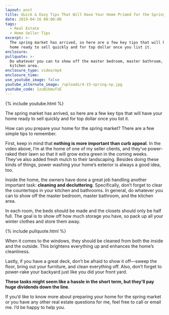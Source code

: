 ```yaml
---
layout: post
title: Quick & Easy Tips That Will Have Your Home Primed for the Spring Market
date: 2019-04-16 00:00:00
tags:
  - Real Estate
  - Home Seller Tips
excerpt: >-
  The spring market has arrived, so here are a few key tips that will have your
  home ready to sell quickly and for top dollar once you list it.
enclosure:
pullquote: >-
  Do whatever you can to show off the master bedroom, master bathroom, and the
  kitchen area.
enclosure_type: video/mp4
enclosure_time:
use_youtube_image: false
youtube_alternate_image: /uploads/4-15-spring-np.jpg
youtube_code: 1zuB1bmufxE
---
```


{% include youtube.html %}

The spring market has arrived, so here are a few key tips that will have your home ready to sell quickly and for top dollar once you list it.

How can you prepare your home for the spring market? There are a few simple tips to remember.

First, keep in mind that **nothing is more important than curb appeal**. In the video above, I’m at the home of one of my seller clients, and they’ve power-raked their lawn so that it will grow extra green in the coming weeks. They’ve also added fresh mulch to their landscaping. Besides doing these kinds of things, power washing your home’s exterior is always a good idea, too.

Inside the home, the owners have done a great job handling another important task: **cleaning and decluttering**. Specifically, don’t forget to clear the countertops in your kitchen and bathrooms. In general, do whatever you can to show off the master bedroom, master bathroom, and the kitchen area.

In each room, the beds should be made and the closets should only be half full. The goal is to show off how much storage you have, so pack up all your winter clothes and store them away.

{% include pullquote.html %}

When it comes to the windows, they should be cleaned from both the inside and the outside. This brightens everything up and enhances the home’s cleanliness.

Lastly, if you have a great deck, don’t be afraid to show it off—sweep the floor, bring out your furniture, and clean everything off. Also, don’t forget to power-rake your backyard just like you did your front yard.

**These tasks might seem like a hassle in the short term, but they’ll pay huge dividends down the line**.

If you’d like to know more about preparing your home for the spring market or you have any other real estate questions for me, feel free to call or email me. I’d be happy to help you.